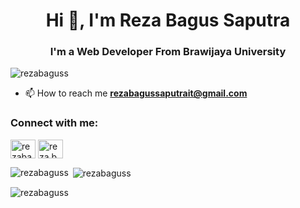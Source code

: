 <h1 align="center">Hi 👋, I'm Reza Bagus Saputra</h1>
<h3 align="center">I'm a Web Developer From Brawijaya University</h3>

<p align="left"> <img src="https://komarev.com/ghpvc/?username=rezabaguss&label=Profile%20views&color=0e75b6&style=flat" alt="rezabaguss" /> </p>

- 📫 How to reach me **rezabagussaputrait@gmail.com**

<h3 align="left">Connect with me:</h3>
<p align="left">
<a href="https://linkedin.com/in/rezabaguss" target="blank"><img align="center" src="https://raw.githubusercontent.com/rahuldkjain/github-profile-readme-generator/master/src/images/icons/Social/linked-in-alt.svg" alt="rezabaguss" height="30" width="40" /></a>
<a href="https://instagram.com/reza.bgss" target="blank"><img align="center" src="https://raw.githubusercontent.com/rahuldkjain/github-profile-readme-generator/master/src/images/icons/Social/instagram.svg" alt="reza.bgss" height="30" width="40" /></a>
</p>

<p><img align="left" src="https://github-readme-stats.vercel.app/api/top-langs?username=rezabaguss&show_icons=true&locale=en&layout=compact" alt="rezabaguss" /></p>

<p>&nbsp;<img align="center" src="https://github-readme-stats.vercel.app/api?username=rezabaguss&show_icons=true&locale=en" alt="rezabaguss" /></p>

<p><img align="center" src="https://github-readme-streak-stats.herokuapp.com/?user=rezabaguss&" alt="rezabaguss" /></p>

